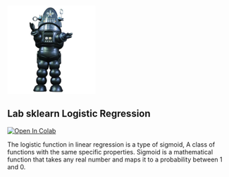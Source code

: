 <img src="images/robby.png" alt="drawing" width="200"/>

## Lab sklearn Logistic Regression 


<a target="_blank" href="https://colab.research.google.com/github/antonioGoncalves64/ML/blob/main/Lab_sklearn_Logistic_Regression_With_HeartDataset.ipynb">
  <img src="https://colab.research.google.com/assets/colab-badge.svg" alt="Open In Colab"/>
</a>




The logistic function in linear regression is a type of sigmoid, 
A class of functions with the same specific properties. 
Sigmoid is a mathematical function that takes any real number and maps it to a probability between 1 and 0.
